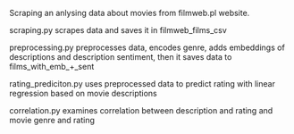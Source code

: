 Scraping an anlysing data about movies from filmweb.pl website.



scraping.py scrapes data and saves it in filmweb_films_csv

preprocessing.py preprocesses data, encodes genre, adds embeddings of descriptions and description sentiment, then it saves data to films_with_emb_+_sent

rating_prediciton.py uses preprocessed data to predict rating with linear regression based on movie descriptions

correlation.py examines correlation between description and rating and movie genre and rating
